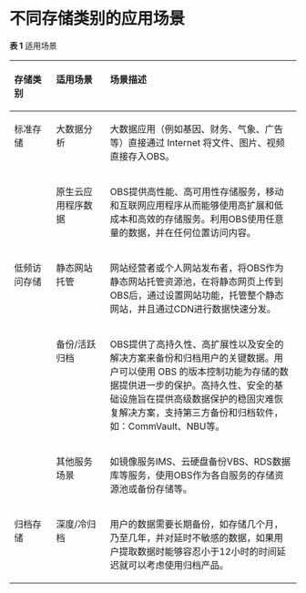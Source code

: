 # 不同存储类别的应用场景<a name="obs_03_0013"></a>

**表 1**  适用场景

<a name="table6594428418825"></a>
<table><thead align="left"><tr id="zh-cn_topic_0129289365_row610377849415"><th class="cellrowborder" valign="top" width="14.63%" id="mcps1.2.4.1.1"><p id="zh-cn_topic_0129289365_p616046169415"><a name="zh-cn_topic_0129289365_p616046169415"></a><a name="zh-cn_topic_0129289365_p616046169415"></a>存储类别</p>
</th>
<th class="cellrowborder" valign="top" width="18.8%" id="mcps1.2.4.1.2"><p id="zh-cn_topic_0129289365_p14393909415"><a name="zh-cn_topic_0129289365_p14393909415"></a><a name="zh-cn_topic_0129289365_p14393909415"></a>适用场景</p>
</th>
<th class="cellrowborder" valign="top" width="66.57%" id="mcps1.2.4.1.3"><p id="zh-cn_topic_0129289365_p25675439415"><a name="zh-cn_topic_0129289365_p25675439415"></a><a name="zh-cn_topic_0129289365_p25675439415"></a>场景描述</p>
</th>
</tr>
</thead>
<tbody><tr id="zh-cn_topic_0129289365_row118205149415"><td class="cellrowborder" rowspan="2" valign="top" width="14.63%" headers="mcps1.2.4.1.1 "><p id="zh-cn_topic_0129289365_p89410859415"><a name="zh-cn_topic_0129289365_p89410859415"></a><a name="zh-cn_topic_0129289365_p89410859415"></a>标准存储</p>
</td>
<td class="cellrowborder" valign="top" width="18.8%" headers="mcps1.2.4.1.2 "><p id="zh-cn_topic_0129289365_p32603749415"><a name="zh-cn_topic_0129289365_p32603749415"></a><a name="zh-cn_topic_0129289365_p32603749415"></a>大数据分析</p>
</td>
<td class="cellrowborder" valign="top" width="66.57%" headers="mcps1.2.4.1.3 "><p id="zh-cn_topic_0129289365_p576203949415"><a name="zh-cn_topic_0129289365_p576203949415"></a><a name="zh-cn_topic_0129289365_p576203949415"></a>大数据应用（例如基因、财务、气象、广告等）直接通过 Internet 将文件、图片、视频直接存入OBS。</p>
</td>
</tr>
<tr id="zh-cn_topic_0129289365_row603787189415"><td class="cellrowborder" valign="top" headers="mcps1.2.4.1.1 "><p id="zh-cn_topic_0129289365_p442007469415"><a name="zh-cn_topic_0129289365_p442007469415"></a><a name="zh-cn_topic_0129289365_p442007469415"></a>原生云应用程序数据</p>
</td>
<td class="cellrowborder" valign="top" headers="mcps1.2.4.1.2 "><p id="zh-cn_topic_0129289365_p616259759415"><a name="zh-cn_topic_0129289365_p616259759415"></a><a name="zh-cn_topic_0129289365_p616259759415"></a>OBS提供高性能、高可用性存储服务，移动和互联网应用程序从而能够使用高扩展和低成本和高效的存储服务。利用OBS使用任意量的数据，并在任何位置访问内容。</p>
</td>
</tr>
<tr id="zh-cn_topic_0129289365_row423228269415"><td class="cellrowborder" rowspan="3" valign="top" width="14.63%" headers="mcps1.2.4.1.1 "><p id="zh-cn_topic_0129289365_p257994829415"><a name="zh-cn_topic_0129289365_p257994829415"></a><a name="zh-cn_topic_0129289365_p257994829415"></a>低频访问存储</p>
</td>
<td class="cellrowborder" valign="top" width="18.8%" headers="mcps1.2.4.1.2 "><p id="zh-cn_topic_0129289365_p212015799415"><a name="zh-cn_topic_0129289365_p212015799415"></a><a name="zh-cn_topic_0129289365_p212015799415"></a>静态网站托管</p>
</td>
<td class="cellrowborder" valign="top" width="66.57%" headers="mcps1.2.4.1.3 "><p id="zh-cn_topic_0129289365_p466794529415"><a name="zh-cn_topic_0129289365_p466794529415"></a><a name="zh-cn_topic_0129289365_p466794529415"></a>网站经营者或个人网站发布者，将OBS作为静态网站托管资源池，在将静态网页上传到OBS后，通过设置网站功能，托管整个静态网站，并且通过CDN进行数据快速分发。</p>
</td>
</tr>
<tr id="zh-cn_topic_0129289365_row115268439415"><td class="cellrowborder" valign="top" headers="mcps1.2.4.1.1 "><p id="zh-cn_topic_0129289365_p303989029415"><a name="zh-cn_topic_0129289365_p303989029415"></a><a name="zh-cn_topic_0129289365_p303989029415"></a>备份/活跃归档</p>
</td>
<td class="cellrowborder" valign="top" headers="mcps1.2.4.1.2 "><p id="zh-cn_topic_0129289365_p641084859415"><a name="zh-cn_topic_0129289365_p641084859415"></a><a name="zh-cn_topic_0129289365_p641084859415"></a>OBS提供了高持久性、高扩展性以及安全的解决方案来备份和归档用户的关键数据。用户可以使用 OBS 的版本控制功能为存储的数据提供进一步的保护。高持久性、安全的基础设施旨在提供高级数据保护的稳固灾难恢复解决方案，支持第三方备份和归档软件，如：CommVault、NBU等。</p>
</td>
</tr>
<tr id="zh-cn_topic_0129289365_row472067619415"><td class="cellrowborder" valign="top" headers="mcps1.2.4.1.1 "><p id="zh-cn_topic_0129289365_p395481659415"><a name="zh-cn_topic_0129289365_p395481659415"></a><a name="zh-cn_topic_0129289365_p395481659415"></a>其他服务场景</p>
</td>
<td class="cellrowborder" valign="top" headers="mcps1.2.4.1.2 "><p id="zh-cn_topic_0129289365_p411198479415"><a name="zh-cn_topic_0129289365_p411198479415"></a><a name="zh-cn_topic_0129289365_p411198479415"></a>如镜像服务IMS、云硬盘备份VBS、RDS数据库等服务，使用OBS作为各自服务的存储资源池或备份存储等。</p>
</td>
</tr>
<tr id="zh-cn_topic_0129289365_row516248939415"><td class="cellrowborder" valign="top" width="14.63%" headers="mcps1.2.4.1.1 "><p id="zh-cn_topic_0129289365_p642089879415"><a name="zh-cn_topic_0129289365_p642089879415"></a><a name="zh-cn_topic_0129289365_p642089879415"></a>归档存储</p>
</td>
<td class="cellrowborder" valign="top" width="18.8%" headers="mcps1.2.4.1.2 "><p id="zh-cn_topic_0129289365_p442320299415"><a name="zh-cn_topic_0129289365_p442320299415"></a><a name="zh-cn_topic_0129289365_p442320299415"></a>深度/冷归档</p>
</td>
<td class="cellrowborder" valign="top" width="66.57%" headers="mcps1.2.4.1.3 "><p id="zh-cn_topic_0129289365_p208257999415"><a name="zh-cn_topic_0129289365_p208257999415"></a><a name="zh-cn_topic_0129289365_p208257999415"></a>用户的数据需要长期备份，如存储几个月，乃至几年，并对延时不敏感的数据，如果用户提取数据时能够容忍小于12小时的时间延迟就可以考虑使用归档产品。</p>
</td>
</tr>
</tbody>
</table>

